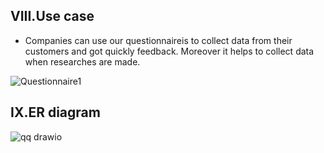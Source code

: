 ## VIII.Use case
- Companies can use our questionnaireis  to collect data from their customers and got quickly feedback. Moreover it helps to collect data when researches are made.

![Questionnaire1](https://user-images.githubusercontent.com/76019638/141781207-27704d81-2050-49bb-a77b-e70e8b6ba6eb.png)



## IX.ER diagram

![qq drawio](https://user-images.githubusercontent.com/76019638/141781360-d104c862-c77e-4bd6-b731-4806c50b490e.png)
